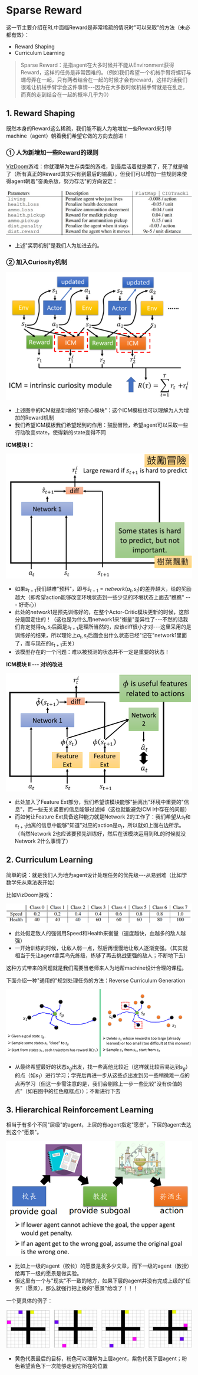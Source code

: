 # Sparse Reward

这一节主要介绍在RL中面临Reward是非常稀疏的情况时"可以采取"的方法（未必都有效）：

- Reward Shaping
- Curriculum Learning

> Sparse Reward：是指agent在大多时候并不能从Environment获得Reward，这样的任务是非常困难的。（例如我们希望一个机械手臂将螺钉与螺母弄在一起，只有两者结合在一起的时候才会有reward，这样的话我们很难让机械手臂学会这件事情---因为在大多数时候机械手臂就是在乱走，而真的走到结合在一起的概率几乎为0）

## 1. Reward Shaping

既然本身的Reward这么稀疏，我们能不能人为地增加一些Reward来引导machine（agent）朝着我们希望它做的方向去前进！

### ① 人为新增加一些Reward的规则

[VizDoom](http://vizdoom.cs.put.edu.pl/)游戏：你就理解为生存类型的游戏，到最后活着就是赢了，死了就是输了（所有真正的Reward其实只有到最后的输赢），但我们可以增加一些规则来使得agent朝着"奋勇杀敌，努力存活"的方向设定：

![](png/g1.png)

- 上述"奖罚机制"是我们人为加进去的。

### ② 加入Curiosity机制

![](png/g2.png)

- 上述图中的ICM就是新增的"好奇心模块"：这个ICM模板也可以理解为人为增加的Reward机制
- 我们希望ICM模板我们希望起到的作用：鼓励冒险，希望agent可以采取一些行动改变state，使得新的state变得不同

**ICM模块 I：**

![](png/g3.png)

- 如果$s_{t+1}$我们越难"预料"，即与$\hat{s}_{t+1}=network(a_t,s_t)$的差异越大，给的奖励越大（即希望action能够改变环境状态到一些少见的环境状态上面去"瞧瞧" --- 好奇心） 
- 此处的$network 1$是预先训练好的，在整个Actor-Critic模块更新的时候，这部分是固定住的！（这也是为什么用network1来"衡量"差异性了---不然的话我们肯定觉得$a_t,s_t$后面是$s_{t+1}$是理所当然的，应该diff很小才对---这里采用的是训练好的结果，所以理论上$a_t,s_t$后面会出什么状态已经"记在"network1里面了，而与现在的$s_{t+1}$无关）
- 该模型存在的一个问题：难以被预测的状态并不一定是重要的状态！

**ICM模块 II --- 对I的改进**

![](png/g4.png)

- 此处加入了Feature Ext部分，我们希望该模块能够"抽离出"环境中重要的"信息"，而一些无关紧要的信息能够过滤掉（这也就能避免ICM I中存在的问题）
- 而如何让Feature Ext具备这种能力就是Network 2的工作了：我们希望从$s_{t}$和$s_{t+1}$抽离的信息中能够"知道"对应的action是$a_t$，所以就如上面右边所示。（当然Network 2也应该要预先训练好，然后在该模块运用到RL的时候就没Network 2什么事情了）

## 2. Curriculum Learning

简单的说：就是我们人为地为agent设计处理任务的优先级---从易到难（比如学数学先从乘法表开始）

比如VizDoom游戏：

![](png/g5.png)

- 此处假定敌人的强弱用Speed和Health来衡量（速度越快，血越多的敌人越强）
- 一开始训练的时候，让敌人弱一点，然后再慢慢地让敌人逐渐变强。（其实就相当于先让agent拿菜鸟先练级，练够了再去挑战更强的敌人；不断地下去）

这种方式带来的问题就是我们需要当老师来人为地帮machine设计合理的课程。

下面介绍一种"通用的"规划处理任务的方法：Reverse Curriculum Generation

![](png/g6.png)

- 从最终希望最好的状态$s_g$出发，找一些离他比较近（这样就比较容易达到$s_g$）的点（如$s_1$）进行学习；学完后再进一步从这些点出发到另一些稍微难一点的点再学习（但这一步需注意的是，我们会剔除上一步一些比较"没有价值的点"（如右图中的红色框框点））；不断进行下去

## 3. Hierarchical Reinforcement Learning

相当于有多个不同"层级"的agent，上层的有agent指定"愿景"，下层的agent去达到这个"愿景"。

![](png/g7.png)

- 比如上一级的agent（校长）的愿景是发多少文章，而下一级的agent（教授）给再下一级的愿景是做实验。
- 但这里有一个与"现实"不一致的地方，如果下层的agent并没有完成上级的"任务"（愿景），那么就强行把上级的"愿景"给改了！！！

一个更具体的例子：

![](png/g8.png)

- 黄色代表最后的目标，粉色可以理解为上层agent，紫色代表下层agent；粉色希望紫色下一次能够走到它所在的位置